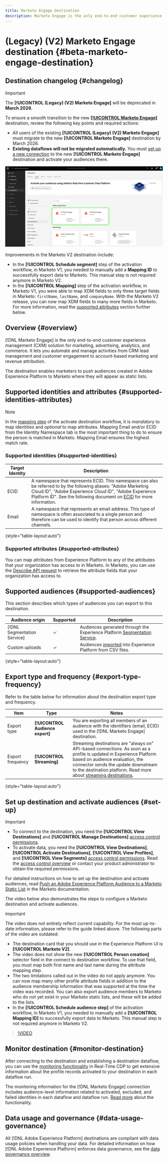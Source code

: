 ```yaml
---
title: Marketo Engage Destination
description: Marketo Engage is the only end-to-end customer experience management (CXM) solution for marketing, advertising, analytics, and commerce. It lets you automate and manage activities from CRM lead management and customer engagement to account-based marketing and revenue attribution.
---
```

# (Legacy) (V2) Marketo Engage destination {#beta-marketo-engage-destination}

## Destination changelog {#changelog}

>[!IMPORTANT]
>
>The **[!UICONTROL (Legacy) (V2) Marketo Engage]** will be deprecated in **March 2026**.
>
>To ensure a smooth transition to the new **[[!UICONTROL Marketo Engage]](marketo-engage-connection.md)** destination, review the following key points and required actions:
>
>* All users of the existing **[!UICONTROL (Legacy) (V2) Marketo Engage]** must migrate to the new **[!UICONTROL Marketo Engage]** destination by March 2026.
>* **Existing dataflows will not be migrated automatically.** You must [set up a new connection](../../ui/connect-destination.md) to the new **[!UICONTROL Marketo Engage]** destination and activate your audiences there.

![Image of the two Marketo destination cards in a side-by-side view.](../..//assets/catalog/adobe/marketo-side-by-side-view.png)

Improvements in the Marketo V2 destination include:

* In the **[!UICONTROL Schedule segment]** step of the activation workflow, in Marketo V1, you needed to manually add a **Mapping ID** to successfully export data to Marketo. This manual step is not required anymore in Marketo V2.
* In the **[!UICONTROL Mapping]** step of the activation workflow, in Marketo V1, you were able to map XDM fields to only three target fields in Marketo: `firstName`, `lastName`, and `companyName`. With the Marketo V2 release, you can now map XDM fields to many more fields in Marketo. For more information, read the [supported attributes](#supported-attributes) section further below.

## Overview {#overview}

[!DNL Marketo Engage] is the only end-to-end customer experience management (CXM) solution for marketing, advertising, analytics, and commerce. It lets you automate and manage activities from CRM lead management and customer engagement to account-based marketing and revenue attribution.

The destination enables marketers to push audiences created in Adobe Experience Platform to Marketo where they will appear as static lists.

## Supported identities and attributes {#supported-identities-attributes}

>[!NOTE]
>
>In the [mapping step](/help/destinations/ui/activate-segment-streaming-destinations.md#mapping) of the activate destination workflow, it is *mandatory* to map identities and *optional* to map attributes. Mapping Email and/or ECID from the Identity Namespace tab is the most important thing to do to ensure the person is matched in Marketo. Mapping Email ensures the highest match rate.

### Supported identities {#supported-identities}

|Target Identity|Description|
|---|---|
|ECID|A namespace that represents ECID. This namespace can also be referred to by the following aliases: "Adobe Marketing Cloud ID", "Adobe Experience Cloud ID", "Adobe Experience Platform ID". See the following document on [ECID](/help/identity-service/features/ecid.md) for more information.|
|Email|A namespace that represents an email address. This type of namespace is often associated to a single person and therefore can be used to identify that person across different channels.|

{style="table-layout:auto"}

### Supported attributes {#supported-attributes}

You can map attributes from Experience Platform to any of the attributes that your organization has access to in Marketo. In Marketo, you can use the [Describe API request](https://developers.marketo.com/rest-api/lead-database/leads/#describe) to retrieve the attribute fields that your organization has access to.

## Supported audiences {#supported-audiences}

This section describes which types of audiences you can export to this destination.

| Audience origin | Supported | Description | 
|---------|----------|----------|
| [!DNL Segmentation Service] | ✓ | Audiences generated through the Experience Platform [Segmentation Service](../../../segmentation/home.md).|
| Custom uploads | ✓ | Audiences [imported](../../../segmentation/ui/audience-portal.md#import-audience) into Experience Platform from CSV files. |

{style="table-layout:auto"}

## Export type and frequency {#export-type-frequency}

Refer to the table below for information about the destination export type and frequency.

| Item | Type | Notes |
---------|----------|---------|
| Export type | **[!UICONTROL Audience export]** | You are exporting all members of an audience with the identifiers (email, ECID) used in the [!DNL Marketo Engage] destination.|
| Export frequency | **[!UICONTROL Streaming]** | Streaming destinations are "always on" API-based connections. As soon as a profile is updated in Experience Platform based on audience evaluation, the connector sends the update downstream to the destination platform. Read more about [streaming destinations](/help/destinations/destination-types.md#streaming-destinations).|

{style="table-layout:auto"}

## Set up destination and activate audiences {#set-up}

>[!IMPORTANT]
> 
>* To connect to the destination, you need the **[!UICONTROL View Destinations]** and **[!UICONTROL Manage Destinations]** [access control permissions](/help/access-control/home.md#permissions).
>* To activate data, you need the **[!UICONTROL View Destinations]**, **[!UICONTROL Activate Destinations]**, **[!UICONTROL View Profiles]**, and **[!UICONTROL View Segments]** [access control permissions](/help/access-control/home.md#permissions). Read the [access control overview](/help/access-control/ui/overview.md) or contact your product administrator to obtain the required permissions.

For detailed instructions on how to set up the destination and activate audiences, read [Push an Adobe Experience Platform Audience to a Marketo Static List](https://experienceleague.adobe.com/docs/marketo/using/product-docs/core-marketo-concepts/smart-lists-and-static-lists/static-lists/push-an-adobe-experience-cloud-segment-to-a-marketo-static-list.html) in the Marketo documentation.

The video below also demonstrates the steps to configure a Marketo destination and activate audiences.

>[!IMPORTANT]
>
>The video does not entirely reflect current capability. For the most up-to-date information, please refer to the guide linked above. The following parts of the video are outdated:
> 
>* The destination card that you should use in the Experience Platform UI is **[!UICONTROL Marketo V2]**.
>* The video does not show the new **[!UICONTROL Person creation]** selector field in the connect to destination workflow. To use that field, you must map both first name and last name during the attribute mapping step.
>* The two limitations called out in the video do not apply anymore. You can now map many other profile attribute fields in addition to the audience membership information that was supported at the time the video was recorded. You can also export audience members to Marketo who do not yet exist in your Marketo static lists, and these will be added to the lists.
>* In the **[!UICONTROL Schedule audience step]** of the activation workflow, in Marketo V1, you needed to manually add a **[!UICONTROL Mapping ID]** to successfully export data to Marketo. This manual step is not required anymore in Marketo V2.

>[!VIDEO](https://video.tv.adobe.com/v/338248?quality=12)

## Monitor destination {#monitor-destination}

After connecting to the destination and establishing a destination dataflow, you can use the [monitoring functionality](/help/dataflows/ui/monitor-destinations.md) in Real-Time CDP to get extensive information about the profile records activated to your destination in each dataflow run. 

The monitoring information for the [!DNL Marketo Engage] connection includes audience-level information related to activated, excluded, and failed identities in each dataflow and dataflow run. [Read more](/help/dataflows/ui/monitor-destinations.md#segment-level-view) about the functionality.

## Data usage and governance {#data-usage-governance}

All [!DNL Adobe Experience Platform] destinations are compliant with data usage policies when handling your data. For detailed information on how [!DNL Adobe Experience Platform] enforces data governance, see the [data governance overview](https://experienceleague.adobe.com/docs/experience-platform/data-governance/home.html).
